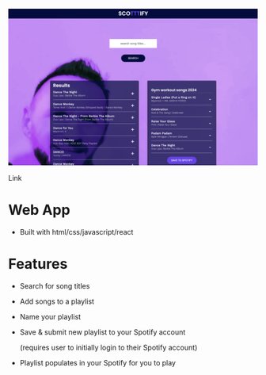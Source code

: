 ![img](src/components/App/screenshot-scottify.png)

Link

# Web App

- Built with html/css/javascript/react

# Features

- Search for song titles

- Add songs to a playlist

- Name your playlist

- Save & submit new playlist to your Spotify account

  (requires user to initially login to their Spotify account)

- Playlist populates in your Spotify for you to play
